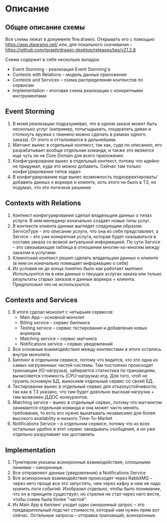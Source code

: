 # Описание

## Общее описание схемы

Все схемы лежат в документе 1hw.drawio. Открывать его с помощью https://app.diagrams.net/ или, для локального скачивания – https://github.com/jgraph/drawio-desktop/releases/tag/v21.2.8 


Схема содержит в себе несколько вкладок: 

- Event Storming - реализация Event Storming'а 
- Contexts with Relations – модель данных приложения
- Contexts and Services – схема распределения контекстов по сервисам
- Implementation – итоговая схема реализации с конкретными инструментами


## Event Storming

1. В моей реализации подразумевал, что в одном заказе может быть несколько услуг (например, потыгыдыкать, поцарапать диван и столкнуть кружки с пианино можно сделать в рамках одного заказа). От этого и отталкивался в дальнейшем.
1. Матчинг вынес в отдельный контекст, так как, судя по описанию, его разрабатывает вообще отдельная команда, и также это является еще чуть ли не Core Domain для всего приложения. 
1. Конфигурирование вынес в отдельный контекст, потому что идейно не придумал, куда это можно добавить. Сейчас там только конфигурирование типов задач
1. В конфигурирование еще вынес возможность подкорректировать/добавить данных о воркере и клиенте, хоть этого не было в ТЗ, но подумал, что это логичное решение. 


## Contexts with Relations

1. Контекст конфигурирования сделал владельцем данных о типах услуги. В нем менеджер изначально создает новые типы услуг. 
1. В контексте клиента данные выглядят следующим образом. ServiceType - это описание услуги, что она из себя представляет, а Service – это уже конкретная услуга, которая будет оказываться в составе заказа со  всякой актуальной информацией. По сути Service – это связывающая таблица в отношении многие-ко-многим между заказом и услугами.
1. Клиентский контекст решил сделать владельцем данных о клиенте (в нем он изначально помещает информацию о себе)
1. Из условия не до конца понятно было как работает маппинг. Используются ли в нем данные о текущих услугах заказа или только результаты старых заказов и данные воркера + клиента. Предположил что не используются. 


## Contexts and Services

1. В итоге сделал монолит с четырьмя сервисов: 
    - Main App – основной монолит 
    - Billing service – сервис биллинга
    - Testing service – сервис тестирования и добавления новых воркеров
    - Matching service – сервис матчинга
    - Notifications service – сервис уведомлений
1. Все основные взаимодействия между контекстами в итоге остались внутри монолита.
1. Биллинг в отдельном сервисе, потому что видится, что это одна из самых нагруженных частей системы. Там постоянно происходят транзакции (IO-нагрузка), забирается статистика по транзакциям, вычисляется стоимость (CPU-нагрузка) итд. Для того, чтоб не грузить основную БД, выносимв отдельный сервис со своей БД. 
1. Тестирование вынес в отдельный сервис для отказоустойчивости, так как в ТЗ указано, что там будет довольно высокая нагрузка + там возможен ДДОС конкурентов.
1. Matching service – вынес в отдельный сервис, потому что матчингом занимается отдельная команда и она может часто менять требования, то есть его нужно выкатывать независимо для более высокого availability и низкого Time-To-Market
1. Notifications Service – в отдельном сервисе, потому что из всех остальных удобно в этот сервис закидывать сообщения, а он уже отдельно разруливает как доставлять 

## Implementation

1. Пунктиром указаны асинхронные взаимодействия, сплошными линиями – синхронные.
1. Все отправляют данные (уведомления) в Notifications Service
1. Все асинхронные взаимодействия происходят через RabbitMQ – через него проще все это запустить, чем через кафку и нам не надо хранить логи событий. Изобразил отдельно, чтобы было понимание, что он в принципе существует, но стрелки не стал через него вести, чтобы схема была более "чистой".
1. Из Main App в биллинг уходит один синхронный запрос – это предварительный подсчет стоимости, который нам нужен прям вот сейчас. Остальные запросы – отправка транзакций, асинхронные. 